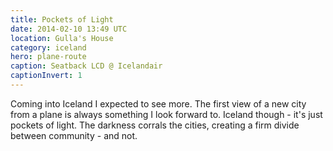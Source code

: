 ```yaml
---
title: Pockets of Light
date: 2014-02-10 13:49 UTC
location: Gulla's House
category: iceland
hero: plane-route
caption: Seatback LCD @ Icelandair
captionInvert: 1
---
```


Coming into Iceland I expected to see more.  The first view of a new city from a plane is always something I look forward to.  Iceland though - it's just pockets of light.  The darkness corrals the cities, creating a firm divide between community - and not.
